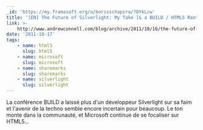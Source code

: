 ```yaml
---
_id: 'https://my.framasoft.org/u/borisschapira/?DYkLcw'
title: '[EN] The Future of Silverlight: My Take [& a BUILD / HTML5 Rant]'
link: >-
    http://www.andrewconnell.com/blog/archive/2011/10/16/the-future-of-silverlight-my-take-amp-a-build.aspx
date: '2011-10-17'
tags:
    - name: html5
      slug: html5
    - name: microsoft
      slug: microsoft
    - name: sharemarks
      slug: sharemarks
    - name: silverlight
      slug: silverlight
---
```


<div class="markdown"><p>La conférence BUILD a laissé plus d'un développeur Silverlight sur sa faim et l'avenir de la techno semble encore incertain pour beaucoup. Le ton monte dans la communauté, et Microsoft continue de se focaliser sur HTML5...
</p></div>
